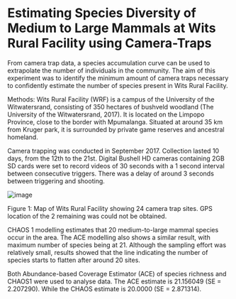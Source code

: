 # Estimating Species Diversity of Medium to Large Mammals at Wits Rural Facility using Camera-Traps

From camera trap data, a species accumulation curve can be used to extrapolate the number of individuals in the community. The aim of this experiment was to identify the minimum amount of camera traps necessary to confidently estimate the number of species present in Wits Rural Facility.

Methods:
Wits Rural Facility (WRF) is a campus of the University of the Witwatersrand, consisting of 350 hectares of bushveld woodland (The University of the Witwatersrand, 2017).  It is located on the Limpopo Province, close to the border with Mpumalanga. Situated at around 35 km from Kruger park, it is surrounded by private game reserves and ancestral homeland.

Camera trapping was conducted in September 2017. Collection lasted 10 days, from the 12th to the 21st.  Digital Bushell HD cameras containing 2GB SD cards were set to record videos of 30 seconds with a 1 second interval between consecutive triggers. There was a delay of around 3 seconds between triggering and shooting.

 ![image](https://user-images.githubusercontent.com/81169525/151237467-23fe88af-e783-4bb2-a43f-128a1ad48b0e.png)

Figure 1: Map of Wits Rural Facility showing 24 camera trap sites. GPS location of the 2 remaining was could not be obtained.




CHAOS 1 modelling estimates that 20 medium-to-large mammal species occur in the area. The ACE modelling also shows a similar result, with maximum number of species being at 21. Although the sampling effort was relatively small, results showed that the line indicating the number of species starts to flatten after around 20 sites.

Both Abundance-based Coverage Estimator (ACE) of species richness and CHAOS1 were used to analyse data. The ACE estimate is 21.156049  (SE = 2.207290). While the CHAOS estimate is 20.0000 (SE = 2.871314).
